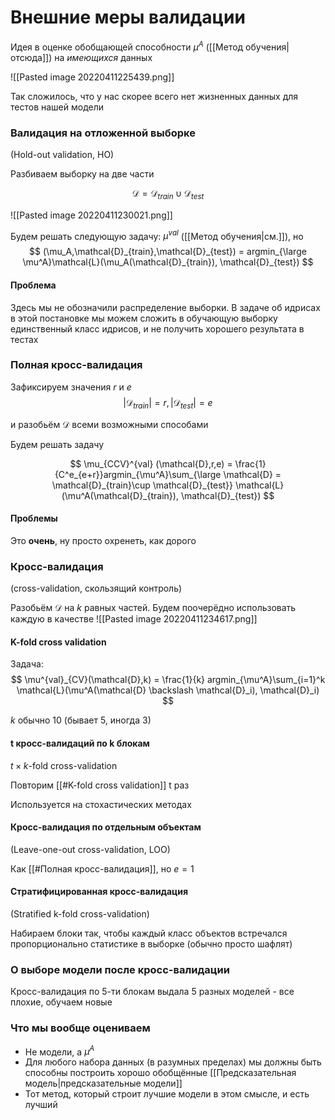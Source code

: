 # Внешние меры валидации

Идея в оценке обобщающей способности $\mu^A$ ([[Метод обучения|отсюда]]) на *имеющихся* данных

![[Pasted image 20220411225439.png]]

Так сложилось, что у нас скорее всего нет жизненных данных для тестов нашей модели

### Валидация на отложенной выборке

(Hold-out validation, HO)

Разбиваем выборку на две части

$$\mathcal{D} = \mathcal{D}_{train} \cup \mathcal{D}_{test}$$

![[Pasted image 20220411230021.png]]

Будем решать следующую задачу:
$\mu^{val}$ ([[Метод обучения|см.]]), но 
$$
(\mu_A,\mathcal{D}_{train},\mathcal{D}_{test}) = argmin_{\large \mu^A}\mathcal{L}(\mu_A(\mathcal{D}_{train}), \mathcal{D}_{test})
$$

#### Проблема

Здесь мы не обозначили распределение выборки. В задаче об идрисах в этой постановке мы можем сложить в обучающую выборку единственный класс идрисов, и не получить хорошего результата в тестах

### Полная кросс-валидация

Зафиксируем значения $r$ и $e$
$$
|\mathcal{D}_{train}|=r, |\mathcal{D}_{test}|=e
$$

и разобьём $\mathcal{D}$ всеми возможными способами

Будем решать задачу

$$
\mu_{CCV}^{val} (\mathcal{D},r,e) = \frac{1}{C^e_{e+r}}argmin_{\mu^A}\sum_{\large \mathcal{D} = \mathcal{D}_{train}\cup \mathcal{D}_{test}} \mathcal{L}(\mu^A(\mathcal{D}_{train}), \mathcal{D}_{test})
$$

#### Проблемы

Это __очень__, ну просто охренеть, как дорого

### Кросс-валидация

(cross-validation, скользящий контроль)

Разобьём $\mathcal{D}$ на $k$ равных частей. Будем поочерёдно использовать каждую в качестве 
![[Pasted image 20220411234617.png]]

#### K-fold cross validation

Задача:
$$
\mu^{val}_{CV}(\mathcal{D},k) = \frac{1}{k} argmin_{\mu^A}\sum_{i=1}^k \mathcal{L}(\mu^A(\mathcal{D} \backslash \mathcal{D}_i), \mathcal{D}_i)
$$

$k$ обычно 10 (бывает 5, иногда 3)

#### t кросс-валидаций по k блокам

$t \times k$-fold cross-validation

Повторим [[#K-fold cross validation]] t раз

Используется на стохастических методах

#### Кросс-валидация по отдельным объектам

(Leave-one-out cross-validation, LOO)

Как [[#Полная кросс-валидация]], но $e=1$

#### Стратифицированная кросс-валидация

(Stratified k-fold cross-validation)

Набираем блоки так, чтобы каждый класс объектов встречался пропорционально статистике в выборке (обычно просто шафлят)


### О выборе модели после кросс-валидации

Кросс-валидация по 5-ти блокам выдала 5 разных моделей - все плохие, обучаем новые

### Что мы вообще оцениваем

* Не модели, а $\mu^A$
* Для любого набора данных (в разумных пределах) мы должны быть способны построить хорошо обобщённые [[Предсказательная модель|предсказательные модели]]
* Тот метод, который строит лучшие модели в этом смысле, и есть лучший